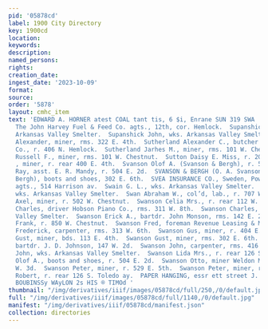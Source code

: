```yaml
---
pid: '05878cd'
label: 1900 City Directory
key: 1900cd
location: 
keywords: 
description: 
named_persons: 
rights: 
creation_date: 
ingest_date: '2023-10-09'
format: 
source: 
order: '5878'
layout: cmhc_item
text: 'EDWARD A. HORNER atest COAL tant tis, 6 $i, Enrane SUN 319 SWA  SUNSHINE COAL,
  The John Harvey Fuel & Feed Co. agts., 12th, cor. Hemlock.  Supanshick Ignatz, wks.
  Arkansas Valley Smelter.  Supanshick John, wks. Arkansas Valley Smelter.  Sutherland
  Alexander, miner, rms. 322 E. 4th.  Sutherland Alexander C., butcher Cash Grocery
  Co., r. 406 N. Hemlock.  Sutherland Jarhes M., miner, rms. 101 W. Chestnut.  Sutherland
  Russell F., miner, rms. 101 W. Chestnut.  Sutton Daisy E. Miss, r. 209 W. 9th.  Sutton
  , miner, r. rear 400 E. 4th.  Svanson Olof A. (Svanson & Bergh), r. 504 E. 2d.  Svanson
  Ray, asst. E. R. Mandy, r. 504 E. 2d.  SVANSON & BERGH (O. A. Svanson and N. S.
  Bergh), boots and shoes, 302 E. 6th.  SVEA INSURANCE CO., Sweden, Powell & Smith
  agts., 514 Harrison av.  Swain G. L., wks. Arkansas Valley Smelter.  Swain O. W.,
  wks. Arkansas Valley Smelter.  Swan Abraham W., col’d, lab., r. 707 W. 2d.  Swanson
  Axel, miner, r. 502 W. Chestnut.  Swanson Celia Mrs., r. rear 112 W. 4th.  Swanson
  Charles, driver Hobson Piano Co., rms. 311 W. 8th.  Swanson Charles, wks. Arkansas
  Valley Smelter.  Swanson Erick A., bartdr. John Monson, rms. 142 E. 2d.  Swanson
  Frank, r. 850 W. Chestnut.  Swanson Fred, foreman Revenue Leasing & Mining Co.  Swanson
  Frederick, carpenter, rms. 313 W. 6th.  Swanson Gus, miner, r. 404 E. 3d.  Swanson
  Gust, miner, bds. 113 E. 4th.  Swanson Gust, miner, rms. 302 E. 6th.  Swanson John,
  bartdr. J. D. Johnson, 147 W. 2d.  Swanson John, carpenter, rms. 416 E. 7th.  Swanson
  John, wks. Arkansas Valley Smelter.  Swanson Lida Mrs., r. rear 126 S. Toledo av.  Swanson
  Olof A., boots and shoes, r. 504 E. 2d.  Swanson Otto, miner Weldon Mine, r. 208
  W. 3d.  Swanson Peter, miner, r. 529 E. 5th.  Swanson Peter, miner, r. 3324 E. 3d.  Swanson
  Robert, r. rear 126 S. Toledo ay.  PAPER HANGING, essr ett street J. J. QUINN     "09
  BOUBINSSy WAyLON 2s HIS ® TIMOd '
thumbnail: "/img/derivatives/iiif/images/05878cd/full/250,/0/default.jpg"
full: "/img/derivatives/iiif/images/05878cd/full/1140,/0/default.jpg"
manifest: "/img/derivatives/iiif/05878cd/manifest.json"
collection: directories
---
```


